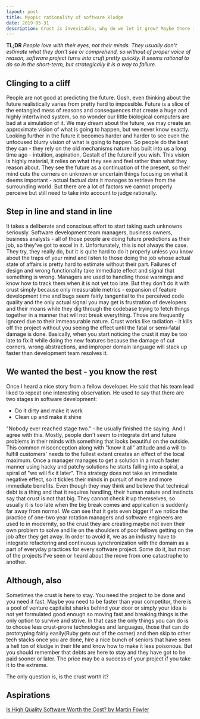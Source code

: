 ```yaml
---
layout: post
title: Myopic rationality of software kludge
date: 2019-05-31
description: Crust is invevitable, why do we let it grow? Maybe there is a bit of bad rationalization here, huh?
---
```


**TL;DR** *People love with their eyes, not their minds. They usually don't estimate what they don't see or comprehend, so without of proper voice of reason, software project turns into cruft pretty quickly. It seems rational to do so in the short-term, but strategically it is a way to failure.*

## Clinging to a cliff

People are not good at predicting the future. Gosh, even thinking about the future realistically varies from pretty hard to impossible. Future is a slice of the entangled mess of reasons and consequences that create a huge and highly intertwined system, so no wonder our little biological computers are bad at a simulation of it. We may dream about the future, we may create an approximate vision of what is going to happen, but we never know exactly. Looking further in the future it becomes harder and harder to see even the unfocused blurry vision of what is going to happen. So people do the best they can - they rely on the old mechanisms nature has built into us a long time ago - intuition, aspiration, Gestalt of the future if you wish. This vision is highly material, it relies on what they see and feel rather than what they reason about. They see the future as a continuation of the present, so their mind cuts the corners on unknown or uncertain things focusing on what it deems important - actual factual data it manages to retrieve from the surrounding world. But there are a lot of factors we cannot properly perceive but still need to take into account to judge rationally.

## Step in line and stand in line

It takes a deliberate and conscious effort to start taking such unknowns seriously. Software development team managers, business owners, business analysts - all of those people are doing future predictions as their job, so they've got to excel in it. Unfortunately, this is not always the case. They try, they really do, but it is quite hard to do it properly unless you know about the traps of your mind and listen to those doing the job whose actual state of affairs is pretty hard to estimate without their part. Failures of design and wrong functionality take immediate effect and signal that something is wrong. Managers are used to handling those warnings and know how to track them when it is not yet too late. But they don't do it with crust simply because only measurable metrics - expansion of feature development time and bugs seem fairly tangential to the perceived code quality and the only actual signal you may get is frustration of developers and their moans while they dig through the codebase trying to fetch things together in a manner that will not break everything. Those are frequently ignored due to their immeasurable nature. Crust works like radiation - it kills off the project without you seeing the effect until the fatal or semi-fatal damage is done. Basically, when you start noticing the crust it may be too late to fix it while doing the new features because the damage of cut corners, wrong abstractions, and improper domain language will stack up faster than development team resolves it.

## We wanted the best - you know the rest

Once I heard a nice story from a fellow developer. He said that his team lead liked to repeat one interesting observation.  He used to say that there are two stages in software development:

- Do it dirty and make it work
- Clean up and make it shine

"Nobody ever reached stage two." - he usually finished the saying. And I agree with this. Mostly, people don't seem to integrate dirt and future problems in their minds with something that looks beautiful on the outside. This common misconception along with "know it all" attitude and a will to fulfill customers' needs to the fullest extent creates an effect of the local maximum. Once a manager manages to get a solution in a much faster manner using hacky and patchy solutions he starts falling into a spiral, a spiral of "we will fix it later". This strategy does not take an immediate negative effect, so it tickles their minds in pursuit of more and more immediate benefits. Even though they may think and believe that technical debt is a thing and that it requires handling, their human nature and instincts say that crust is not that big. They cannot check it up themselves, so usually it is too late when the big break comes and application is suddenly far away from normal. We can see that it gets even bigger if we notice the practice of one-two year rotation managers and software engineers are used to in modernity, so the crust they are creating maybe not even their own problem to solve and lie on the shoulders of poor fellows getting on the job after they get away. In order to avoid it, we as an industry have to integrate refactoring and continuous synchronization with the domain as a part of everyday practices for every software project. Some do it, but most of the projects I've seen or heard about the move from one catastrophe to another.


## Although, also

Sometimes the crust is here to stay. You need the project to be done and you need it fast. Maybe you need to be faster than your competitor, there is a pool of venture capitalist sharks behind your door or simply your idea is not yet formulated good enough so moving fast and breaking things is the only option to survive and strive. In that case the only things you can do is to choose less crust-prone technologies and languages, those that can do prototyping fairly easily(Ruby gets out of the corner) and then skip to other tech stacks once you are done, hire a nice bunch of seniors that have seen a hell ton of kludge in their life and know how to make it less poisonous. But you should remember that debts are here to stay and they have got to be paid sooner or later. The price may be a success of your project if you take it to the extreme.

The only question is, is the crust worth it?

## Aspirations

[Is High Quality Software Worth the Cost? by Martin Fowler](https://martinfowler.com/articles/is-quality-worth-cost.html)
